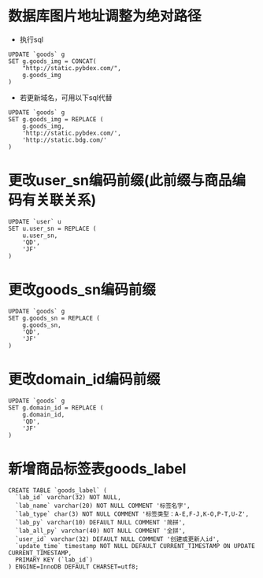 # 数据库图片地址调整为绝对路径
- 执行sql
```
UPDATE `goods` g
SET g.goods_img = CONCAT(
	"http://static.pybdex.com/",
	g.goods_img
)
```
- 若更新域名，可用以下sql代替
```
UPDATE `goods` g
SET g.goods_img = REPLACE (
	g.goods_img,
	'http://static.pybdex.com/',
	'http://static.bdg.com/'
)
```
# 更改user_sn编码前缀(此前缀与商品编码有关联关系)
```
UPDATE `user` u
SET u.user_sn = REPLACE (
	u.user_sn,
	'QD',
	'JF'
)
```
# 更改goods_sn编码前缀
```
UPDATE `goods` g
SET g.goods_sn = REPLACE (
	g.goods_sn,
	'QD',
	'JF'
)
```
# 更改domain_id编码前缀
```
UPDATE `goods` g
SET g.domain_id = REPLACE (
	g.domain_id,
	'QD',
	'JF'
)
```
# 新增商品标签表goods_label
```
CREATE TABLE `goods_label` (
  `lab_id` varchar(32) NOT NULL,
  `lab_name` varchar(20) NOT NULL COMMENT '标签名字',
  `lab_type` char(3) NOT NULL COMMENT '标签类型：A-E,F-J,K-O,P-T,U-Z',
  `lab_py` varchar(10) DEFAULT NULL COMMENT '简拼',
  `lab_all_py` varchar(40) NOT NULL COMMENT '全拼',
  `user_id` varchar(32) DEFAULT NULL COMMENT '创建或更新人id',
  `update_time` timestamp NOT NULL DEFAULT CURRENT_TIMESTAMP ON UPDATE CURRENT_TIMESTAMP,
  PRIMARY KEY (`lab_id`)
) ENGINE=InnoDB DEFAULT CHARSET=utf8;
```